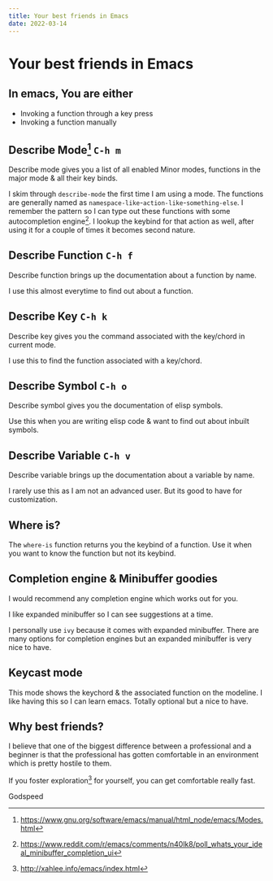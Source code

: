 ```yaml
---
title: Your best friends in Emacs
date: 2022-03-14
---
```

# Your best friends in Emacs

## In emacs, You are either
- Invoking a function through a key press
- Invoking a function manually

## Describe Mode[^emacs-modes] `C-h m`
Describe mode gives you a list of all enabled Minor modes, functions in the major mode & all their key binds.

I skim through `describe-mode` the first time I am using a mode. 
The functions are generally named as `namespace-like`-`action-like`-`something-else`. 
I remember the pattern so I can type out these functions with some autocompletion engine[^completion-engine]. 
I lookup the keybind for that action as well, after using it for a couple of times it becomes second nature.

## Describe Function `C-h f`
Describe function brings up the documentation about a function by name.

I use this almost everytime to find out about a function.

## Describe Key `C-h k`
Describe key gives you the command associated with the key/chord in current mode.

I use this to find the function associated with a key/chord.

## Describe Symbol `C-h o`
Describe symbol gives you the documentation of elisp symbols.

Use this when you are writing elisp code & want to find out about inbuilt symbols.

## Describe Variable `C-h v`
Describe variable brings up the documentation about a variable by name.

I rarely use this as I am not an advanced user. But its good to have for customization.

## Where is?
The `where-is` function returns you the keybind of a function. Use it when you want to know the function but not its keybind.

## Completion engine & Minibuffer goodies
I would recommend any completion engine which works out for you.

I like expanded minibuffer so I can see suggestions at a time.

I personally use `ivy` because it comes with expanded minibuffer. There are many options for completion engines but an expanded minibuffer is very nice to have.

## Keycast mode
This mode shows the keychord & the associated function on the modeline.
I like having this so I can learn emacs. Totally optional but a nice to have.

## Why best friends?
I believe that one of the biggest difference between a professional and a beginner is that the professional has gotten comfortable in an environment which is pretty hostile to them.

If you foster exploration[^xah-emacs-guide] for yourself, you can get comfortable really fast. 

Godspeed

[^xah-emacs-guide]: http://xahlee.info/emacs/index.html
[^emacs-modes]: https://www.gnu.org/software/emacs/manual/html_node/emacs/Modes.html
[^completion-engine]: https://www.reddit.com/r/emacs/comments/n40lk8/poll_whats_your_ideal_minibuffer_completion_ui
